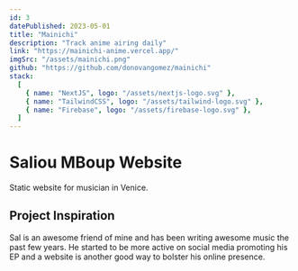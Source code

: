 ```yaml
---
id: 3
datePublished: 2023-05-01
title: "Mainichi"
description: "Track anime airing daily"
link: "https://mainichi-anime.vercel.app/"
imgSrc: "/assets/mainichi.png"
github: "https://github.com/donovangomez/mainichi"
stack:
  [
    { name: "NextJS", logo: "/assets/nextjs-logo.svg" },
    { name: "TailwindCSS", logo: "/assets/tailwind-logo.svg" },
    { name: "Firebase", logo: "/assets/firebase-logo.svg" },
  ]
---
```


<h1 class="text-5xl mt-14">Saliou MBoup Website</h1>

<p class="text-xl my-4">Static website for musician in Venice.</p>

<h2 class="text-3xl my-4">Project Inspiration</h2>

<p class="text-xl my-4">
  Sal is an awesome friend of mine and has been writing awesome music the past
  few years. He started to be more active on social media promoting his EP and a
  website is another good way to bolster his online presence.
</p>
